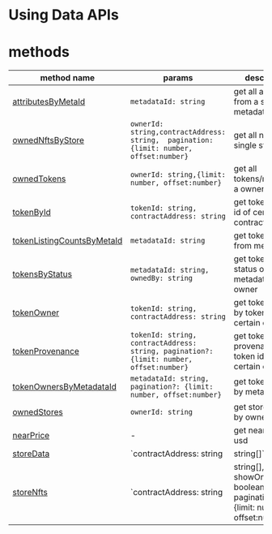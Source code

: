 # Using Data APIs

# methods

| method name | params | description |
|--|--|--|
| [attributesByMetaId](https://github.com/Mintbase/mintbase-js/tree/alpha/packages/data/src/api/attributesByMetaId/README.md) | `metadataId: string`  |get all attributes from a specific metadataId|
| [ownedNftsByStore](https://github.com/Mintbase/mintbase-js/tree/alpha/packages/data/src/api/ownedNftsByStore/README.md) | `ownerId: string,contractAddress: string,  pagination: {limit: number, offset:number}`  |get all nfts from a single store|
| [ownedTokens](https://github.com/Mintbase/mintbase-js/tree/alpha/packages/data/src/api/ownedTokens/README.md) | `ownerId: string,{limit: number, offset:number}` |get all tokens/nfts from a owner|
| [tokenById](https://github.com/Mintbase/mintbase-js/tree/alpha/packages/data/src/api/tokenById/README.md) | `tokenId: string, contractAddress: string` |get token data by id of certain contract|
| [tokenListingCountsByMetaId](https://github.com/Mintbase/mintbase-js/tree/alpha/packages/data/src/api/tokenListingCountsByMetaId/README.md) | `metadataId: string` | get token listings from metadata id |
| [tokensByStatus](https://github.com/Mintbase/mintbase-js/tree/alpha/packages/data/src/api/tokensByStatus/README.md) | `metadataId: string, ownedBy: string` |get token by status on metadataId, and owner|
| [tokenOwner](https://github.com/Mintbase/mintbase-js/tree/alpha/packages/data/src/api/tokenOwner/README.md) | `tokenId: string, contractAddress: string` |get token owner by token id and certain contract|
| [tokenProvenance](https://github.com/Mintbase/mintbase-js/tree/alpha/packages/data/src/api/tokenProvenance/README.md) | `tokenId: string, contractAddress: string, pagination?: {limit: number, offset:number}` |get token provenance by token id and certain contract|
| [tokenOwnersByMetadataId](https://github.com/Mintbase/mintbase-js/tree/alpha/packages/data/src/api/tokenOwnersByMetadataId/README.md) | `metadataId: string, pagination?: {limit: number, offset:number}` |get token owners by metadata id|
| [ownedStores](https://github.com/Mintbase/mintbase-js/tree/alpha/packages/data/src/api/ownedStores/README.md) | `ownerId: string` |get stores owned by owner id|
| [nearPrice](https://github.com/Mintbase/mintbase-js/tree/alpha/packages/data/src/api/nearPrice/README.md) | - |get near price in usd|
| [storeData](https://github.com/Mintbase/mintbase-js/tree/alpha/packages/data/src/api/storeData/README.md) | `contractAddress: string | string[]` |get store data by certain contract or contracts|
| [storeNfts](https://github.com/Mintbase/mintbase-js/tree/alpha/packages/data/src/api/storeNfts/README.md) | `contractAddress: string | string[], showOnlyListed?: boolean, pagination?: {limit: number, offset:number}` |get store nfts by certain contract|